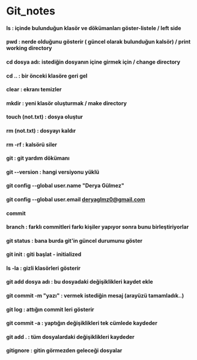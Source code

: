 # Git_notes

#### ls : içinde bulunduğun klasör ve dökümanları göster-listele / left side

#### pwd : nerde olduğunu gösterir ( güncel olarak bulunduğun kalsör) / print working directory

#### cd dosya adı: istediğin dosyanın içine girmek için / change directory

#### cd .. : bir önceki klasöre geri gel

#### clear : ekranı temizler

#### mkdir : yeni klasör oluşturmak / make directory

#### touch (not.txt) : dosya oluştur

#### rm (not.txt) : dosyayı kaldır

#### rm -rf : kalsörü siler

#### git : git yardım dökümanı

#### git --version : hangi versiyonu yüklü

#### git config --global user.name "Derya Gülmez"

#### git config --global user.email deryaglmz0@gmail.com

#### commit

#### branch : farklı commitleri farkı kişiler yapıyor sonra bunu birleştiriyorlar

#### git status : bana burda git'in güncel durumunu göster

#### git init : giti başlat - initialized

#### ls -la : gizli klasörleri gösterir

#### git add dosya adı : bu dosyadaki değişiklikleri kaydet ekle

#### git commit -m "yazı" : vermek istediğin mesaj (arayüzü tamamladık..)

#### git log : attığın commit leri gösterir

#### git commit -a : yaptığın değişiklikleri tek cümlede kaydeder

#### git add . : tüm dosyalardaki değişiklikleri kaydeder

#### gitignore : gitin görmezden geleceği dosyalar
